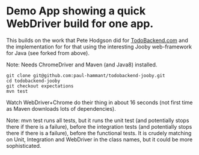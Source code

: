 # Demo App showing a quick WebDriver build for one app. 

This builds on the work that Pete Hodgson did for [TodoBackend.com](http://todobackend.com)
and the implementation for for that using the interesting Jooby web-framework for 
Java (see forked from above).

Note: Needs ChromeDriver and Maven (and Java8) installed.

```
git clone git@github.com:paul-hammant/todobackend-jooby.git
cd todobackend-jooby
git checkout expectations
mvn test
```

Watch WebDriver+Chrome do their thing in about 16 seconds (not first time as 
Maven downloads lots of dependencies).

Note: mvn test runs all tests, but it runs the unit test (and potentially stops there if there is a failure), before the
integration tests (and potentially stops there if there is a failure), before the functional tests. It is crudely 
matching on Unit, Integration and WebDriver in the class names, but it could be more sophisticated.
